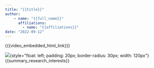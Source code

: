 ```yaml
---
title: "{{title}}"
author: 
    - name: "{{full_name}}"
      affiliations: 
        - name: "{{affiliations}}"
date: "2022-09-12"
---
```


{{{video_embedded_html_link}}}

![](/images/{{speaker_id}}.png){style="float: left; padding: 20px; border-radius: 30px; width: 120px"} {{summary_research_interests}}

